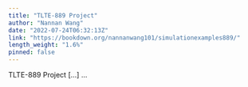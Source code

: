 ```yaml
---
title: "TLTE-889 Project"
author: "Nannan Wang"
date: "2022-07-24T06:32:13Z"
link: "https://bookdown.org/nannanwang101/simulationexamples889/"
length_weight: "1.6%"
pinned: false
---
```


TLTE-889 Project [...]  ...
